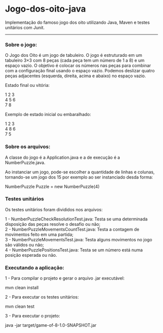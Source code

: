 # Jogo-dos-oito-java

Implementação do famoso jogo dos oito utilizando Java, Maven e testes unitários com Junit.

---

### Sobre o jogo:

O Jogo dos Oito é um jogo de tabuleiro. O jogo é estruturado em um tabuleiro 3×3 com 8 peças (cada peça tem um número de 1 a 8) e um espaço vazio. O objetivo é colocar os números nas peças para combinar com a configuração final usando o espaço vazio. Podemos deslizar quatro peças adjacentes (esquerda, direita, acima e abaixo) no espaço vazio.<br>

Estado final ou vitória:<br>

1 2 3<br>
4 5 6<br>
7 8<br>

Exemplo de estado inicial ou embaralhado:<br>

1 2 3<br>
4 8 6<br>
7 5<br>

### Sobre os arquivos:

A classe do jogo é a Application.java  e a de execução é a NumberPuzzle.java.

Ao instanciar um jogo, pode-se escolher a quantidade de linhas e colunas, tornando-se um jogo dos 15 por exemplo ao ser instanciado desda forma:


NumberPuzzle Puzzle = new NumberPuzzle(4)


### Testes unitários

Os testes unitários foram divididos nos arquivos:

1 - NumberPuzzleCheckResolutionTest.java: Testa se uma determinada disposição das peças resolve o desafio ou não;<br>
2 - NumberPuzzleMovementsCountTest.java: Testa a contagem de movimentos feito em uma partida;<br>
3 - NumberPuzzleMovementsTest.java: Testa alguns movimentos no jogo são válidos ou não;<br>
4 - NumberPuzzlePositionsTest.java: Testa se um número está numa posição esperada ou não.<br>

### Executando a aplicação:

1 - Para compilar o projeto e gerar o arquivo .jar executável:

mvn clean install


2 - Para executar os testes unitários:

mvn clean test


3 - Para executar o projeto:

java -jar target/game-of-8-1.0-SNAPSHOT.jar

